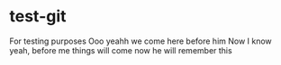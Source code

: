 # test-git
For testing purposes 
Ooo yeahh
we come here before him
Now I know yeah, before me things will come
now he will remember this
